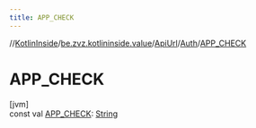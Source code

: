 ```yaml
---
title: APP_CHECK
---
```

//[KotlinInside](../../../../index.html)/[be.zvz.kotlininside.value](../../index.html)/[ApiUrl](../index.html)/[Auth](index.html)/[APP_CHECK](-a-p-p_-c-h-e-c-k.html)



# APP_CHECK



[jvm]\
const val [APP_CHECK](-a-p-p_-c-h-e-c-k.html): [String](https://kotlinlang.org/api/latest/jvm/stdlib/kotlin/-string/index.html)




